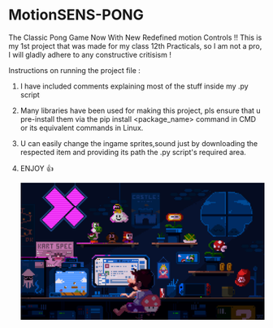 # MotionSENS-PONG
The Classic Pong Game Now With New Redefined motion Controls !!
This is my 1st project that was made for my class 12th Practicals, so I am not a pro, I will gladly adhere to any constructive critisism !

Instructions on running the project file :
1) I have included comments explaining most of the stuff inside my .py script
2) Many libraries have been used for making this project, pls ensure that u pre-install them via the pip install <package_name> command in CMD or its equivalent commands in Linux.
3) U can easily change the ingame sprites,sound just by downloading the respected item and providing its path the .py script's required area.
4) ENJOY 👍


   ![](225813708-98b745f2-7d22-48cf-9150-083f1b00d6c9.gif)
